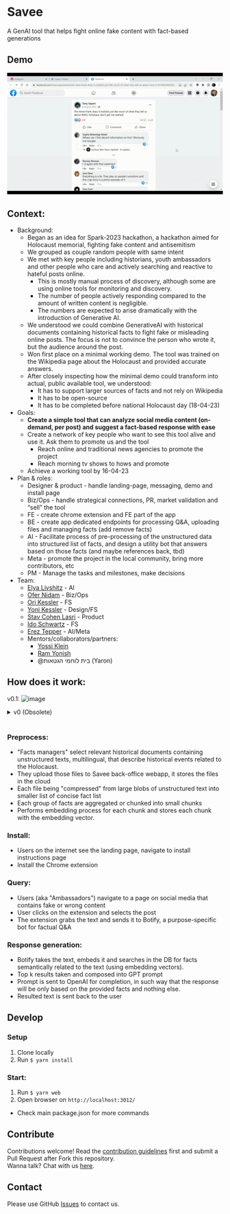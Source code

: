 # Savee

A GenAI tool that helps fight online fake content with fact-based generations

## Demo

![savee_demo](savee_demo.gif)

<!-- ## Main project page (links, resources, etc):
- [Notion](https://storm-vanilla-477.notion.site/Savee-2bec35f4769c41a78f01ca21eb5f1c7d) -->

## Context:

-   Background:
    -   Began as an idea for Spark-2023 hackathon, a hackathon aimed for Holocaust memorial, fighting fake content and antisemitism
    -   We grouped as couple random people with same intent
    -   We met with key people including historians, youth ambassadors and other people who care and actively searching and reactive to hateful posts online.
        -   This is mostly manual process of discovery, although some are using online tools for monitoring and discovery.
        -   The number of people actively responding compared to the amount of written content is negligible.
        -   The numbers are expected to arise dramatically with the introduction of Generative AI.
    -   We understood we could combine GenerativeAI with historical documents containing historical facts to fight fake or misleading online posts. The focus is not to convince the person who wrote it, but the audience around the post.
    -   Won first place on a minimal working demo. The tool was trained on the Wikipedia page about the Holocaust and provided accurate answers.
    -   After closely inspecting how the minimal demo could transform into actual, public available tool, we understood:
        -   It has to support larger sources of facts and not rely on Wikipedia
        -   It has to be open-source
        -   It has to be completed before national Holocaust day (18-04-23)
-   Goals:
    -   **Create a simple tool that can analyze social media content (on-demand, per post) and suggest a fact-based response with ease**
    -   Create a network of key people who want to see this tool alive and use it. Ask them to promote us and the tool
        -   Reach online and traditional news agencies to promote the project
        -   Reach morning tv shows to hows and promote
    -   Achieve a working tool by 16-04-23
-   Plan & roles:
    -   Designer & product - handle landing-page, messaging, demo and install page
    -   Biz/Ops - handle strategical connections, PR, market validation and “sell” the tool
    -   FE - create chrome extension and FE part of the app
    -   BE - create app dedicated endpoints for processing Q&A, uploading files and managing facts (add remove facts)
    -   AI - Facilitate process of pre-processing of the unstructured data into structured list of facts, and design a utility bot that answers based on those facts (and maybe references back, tbd)
    -   Meta - promote the project in the local community, bring more contributors, etc
    -   PM - Manage the tasks and milestones, make decisions
-   Team:
    -   [Elya Livshitz](https://www.linkedin.com/in/elyalivshitz/) - AI
    -   [Ofer Nidam](https://www.linkedin.com/in/ofer-nidam/) - Biz/Ops
    -   [Ori Kessler](https://www.linkedin.com/in/ori-kessler/) - FS
    -   [Yoni Kessler](https://www.linkedin.com/in/yoni-kessler-777030258/) - Design/FS
    -   [Stav Cohen Lasri](https://www.linkedin.com/in/stav-cohen-lasri/) - Product
    -   [Ido Schwartz](https://www.linkedin.com/in/ido-schwartz/) - FS
    -   [Erez Tepper](https://www.linkedin.com/in/ereztep/) - AI/Meta
    -   Mentors/collaborators/partners:
        -   [Yossi Klein](https://www.linkedin.com/in/ACoAAAZSxHkBNwIUF919EsK1rwOojhVSYMi-IgU)
        -   [Ram Yonish](https://www.linkedin.com/in/ACoAAACCIfcB2cRhc0PmgfBvECt9v9QZkFLQ7BQ)
        -   @בית לוחמי הגטאות (Yaron)

## How does it work:

v0.1:
<img width="999" alt="image" src="https://user-images.githubusercontent.com/246724/231689183-a77b1f92-0b12-4ce2-a9f8-6e052c2af762.png">

<details>
    <summary>v0 (Obsolete)</summary>
    <img width="1060" alt="image" src="https://user-images.githubusercontent.com/246724/228316892-5b975737-1559-4771-8790-16b7a6292b95.png">
</details>
</br>


### Preprocess:

-   "Facts managers" select relevant historical documents containing unstructured texts, multilingual, that describe historical events related to the Holocaust.
-   They upload those files to Savee back-office webapp, it stores the files in the cloud
-   Each file being "compressed" from large blobs of unstructured text into smaller list of concise fact list
-   Each group of facts are aggregated or chunked into small chunks
-   Performs embedding process for each chunk and stores each chunk with the embedding vector.

### Install:

-   Users on the internet see the landing page, navigate to install instructions page
-   Install the Chrome extension

### Query:

-   Users (aka "Ambassadors") navigate to a page on social media that contains fake or wrong content
-   User clicks on the extension and selects the post
-   The extension grabs the text and sends it to Botify, a purpose-specific bot for factual Q&A

### Response generation:

-   Botify takes the text, embeds it and searches in the DB for facts semantically related to the text (using embedding vectors).
-   Top k results taken and composed into GPT prompt
-   Prompt is sent to OpenAI for completion, in such way that the response will be only based on the provided facts and nothing else.
-   Resulted text is sent back to the user

## Develop

### Setup

1. Clone locally
1. Run `$ yarn install`

### Start:

1. Run `$ yarn web`
2. Open browser on `http://localhost:3012/`

-   Check main package.json for more commands

## Contribute

Contributions welcome! Read the [contribution guidelines](CONTRIBUTING.md) first and submit a Pull Request after Fork this repository.  
Wanna talk? Chat with us [here](https://chat.whatsapp.com/Ck7JdQx1krlINNLMLmd3hr).

## Contact

Please use GitHub [Issues](./issues?q=is%3Aissue+is%3Aopen+sort%3Aupdated-desc) to contact us.
